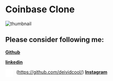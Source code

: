 # Coinbase Clone 


![thumbnail](https://i.imgur.com/TD66zv5.png)

## Please consider following me:


[**Github**](https://github.com/deividcool)

[**linkedin**](https://www.linkedin.com/in/devero1394)

[<img align="left" alt="Github" width="24px" height="24px" src="./img/github_dark.svg" style="padding-right:10px;" />](https://github.com/deividcool/#gh-dark-mode-only)(https://github.com/deividcool/) [**Instagram**](https://www.instagram.com/devero_1394)

